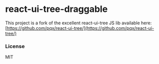 # react-ui-tree-draggable

This project is a fork of the excellent react-ui-tree JS lib available here: [https://github.com/pqx/react-ui-tree/](https://github.com/pqx/react-ui-tree/)

### License
MIT
